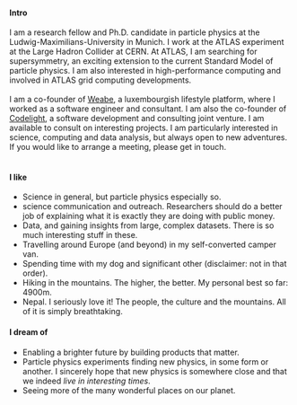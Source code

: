 
#### Intro

I am a research fellow and Ph.D. candidate in particle physics at the Ludwig-Maximilians-University in Munich. I work at the ATLAS experiment at the Large Hadron Collider at CERN. At ATLAS, I am searching for supersymmetry, an  exciting extension to the current Standard Model of particle physics. I am also interested in high-performance computing and involved in ATLAS grid computing developments.
<br><br>
I am a co-founder of [Weabe](https://weabe.lu), a luxembourgish lifestyle platform, where I worked as a software engineer and consultant. I am also the co-founder of [Codelight](https://codelight.lu), a software development and consulting joint venture. I am available to consult on interesting projects. I am particularly interested in science, computing and data analysis, but always open to new adventures. If you would like to arrange a meeting, please get in touch.
<br><br>
#### I like
- Science in general, but particle physics especially so.
- science communication and outreach. Researchers should do a better job of explaining what it is exactly they are doing with public money.
- Data, and gaining insights from large, complex datasets. There is so much interesting stuff in these.
- Travelling around Europe (and beyond) in my self-converted camper van.
- Spending time with my dog and significant other (disclaimer: not in that order).
- Hiking in the mountains. The higher, the better. My personal best so far: 4900m.
- Nepal. I seriously love it! The people, the culture and the mountains. All of it is simply breathtaking.

#### I dream of

- Enabling a brighter future by building products that matter.
- Particle physics experiments finding new physics, in some form or another. I sincerely hope that new physics is somewhere close and that we indeed *live in interesting times*.
- Seeing more of the many wonderful places on our planet.
